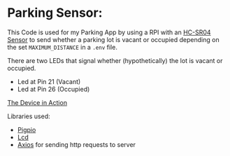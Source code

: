 # Parking Sensor:

This Code is used for my Parking App by using a RPI with an [HC-SR04 Sensor][ultrasonic-sensor] to send whether a parking lot is vacant or occupied depending on the set `MAXIMUM_DISTANCE` in a `.env` file.

There are two LEDs that signal whether (hypothetically) the lot is vacant or occupied.

* Led at Pin 21 (Vacant)
* Led at Pin 26 (Occupied)

[The Device in Action][gif]

Libraries used:

* [Pigpio][pigpio] 
* [Lcd][lcd]
* [Axios][axios] for sending http requests to server


[lcd]: https://github.com/fivdi/lcd
[ultrasonic-sensor]: https://to-be-added
[pigpio]: https://github.com/fivdi/pigpio
[axios]: https://to-be-added
[gif]: https://giphy.com/gifs/5WISnaYjos3EBXg6MS/html5
